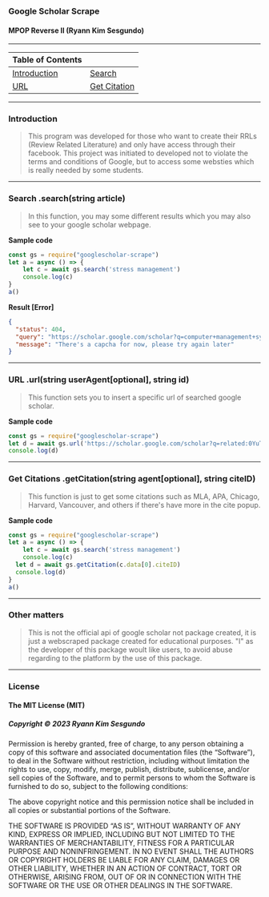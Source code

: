 ### Google Scholar Scrape
#### MPOP Reverse II (Ryann Kim Sesgundo)
---
| Table of Contents | |
|---|---|
| [Introduction](#introduction) | [Search](#search-searchstring-article) |
| [URL](#url-urlstring-useragentoptional-string-id) | [Get Citation](#get-citations-getcitationstring-agentoptional-string-citeid) |

---
### Introduction

> This program was developed for those who want to create their RRLs (Review Related Literature) and only have access through their facebook. This project was initiated to developed not to violate the terms and conditions of Google, but to access some websties which is really needed by some students.
---
### Search .search(string article)

> In this function, you may some different results which you may also see to your google scholar webpage.

**Sample code**
```Javascript
const gs = require("googlescholar-scrape")
let a = async () => {
	let c = await gs.search('stress management')
	console.log(c)
}
a()
```
**Result [Error]**
```JSON
{
  "status": 404,
  "query": "https://scholar.google.com/scholar?q=computer+management+system",
  "message": "There's a capcha for now, please try again later"
}
```
---
### URL .url(string userAgent[optional], string id)
> This function sets you to insert a specific url of searched google scholar.

**Sample code**
``` Javascript
const gs = require("googlescholar-scrape")
let d = await gs.url('https://scholar.google.com/scholar?q=related:0YuT_-rgrZEJ:scholar.google.com/&scioq=stress+management&hl=en&oe=ASCII&as_sdt=0,5')
console.log(d)
```
---
### Get Citations .getCitation(string agent[optional], string citeID)
> This function is just to get some citations such as MLA, APA, Chicago, Harvard, Vancouver, and others if there's have more in the cite popup.

**Sample code**
```Javascript
const gs = require("googlescholar-scrape")
let a = async () => {
	let c = await gs.search('stress management')
	console.log(c)
  let d = await gs.getCitation(c.data[0].citeID)
  console.log(d)
}
a()
```
---
### Other matters
> This is not the official api of google scholar not package created, it is just a webscraped package created for educational purposes. "I" as the developer of this package woult like users, to avoid abuse regarding to the platform by the use of this package.

---
### License
#### The MIT License (MIT)
##### Copyright © 2023 Ryann Kim Sesgundo

Permission is hereby granted, free of charge, to any person obtaining a copy of this software and associated documentation files (the “Software”), to deal in the Software without restriction, including without limitation the rights to use, copy, modify, merge, publish, distribute, sublicense, and/or sell copies of the Software, and to permit persons to whom the Software is furnished to do so, subject to the following conditions:

The above copyright notice and this permission notice shall be included in all copies or substantial portions of the Software.

THE SOFTWARE IS PROVIDED “AS IS”, WITHOUT WARRANTY OF ANY KIND, EXPRESS OR IMPLIED, INCLUDING BUT NOT LIMITED TO THE WARRANTIES OF MERCHANTABILITY, FITNESS FOR A PARTICULAR PURPOSE AND NONINFRINGEMENT. IN NO EVENT SHALL THE AUTHORS OR COPYRIGHT HOLDERS BE LIABLE FOR ANY CLAIM, DAMAGES OR OTHER LIABILITY, WHETHER IN AN ACTION OF CONTRACT, TORT OR OTHERWISE, ARISING FROM, OUT OF OR IN CONNECTION WITH THE SOFTWARE OR THE USE OR OTHER DEALINGS IN THE SOFTWARE.